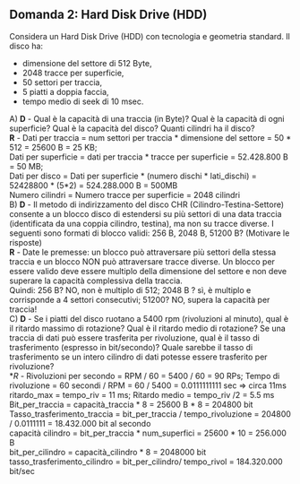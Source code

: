 ## Domanda 2: Hard Disk Drive (HDD)

Considera un Hard Disk Drive (HDD) con tecnologia e geometria standard. Il disco ha:
* dimensione del settore di 512 Byte,
* 2048 tracce per superficie,
* 50 settori per traccia,
* 5 piatti a doppia faccia,
* tempo medio di seek di 10 msec.

A) **D** - Qual è la capacità di una traccia (in Byte)? Qual è la capacità di ogni superficie? Qual è la capacità del disco? Quanti cilindri ha il disco?<br>
**R** - Dati per traccia = num settori per traccia * dimensione del settore = 50 * 512 = 25600 B = 25 KB;
<br> Dati per superficie = dati per traccia * tracce per superficie = 52.428.800 B = 50 MB; <br>
Dati per disco = Dati per superficie * (numero dischi * lati_dischi) = 52428800 * (5*2) = 524.288.000 B = 500MB<br>
Numero cilindri = Numero tracce per superficie = 2048 cilindri <br>
B) **D** - Il metodo di indirizzamento del disco CHR (Cilindro-Testina-Settore) consente a un blocco disco di estendersi su più settori di una data traccia (identificata da una coppia cilindro, testina), ma non su tracce diverse. I seguenti sono formati di blocco validi: 256 B, 2048 B, 51200 B? (Motivare le risposte)<br>
**R** - Date le premesse: un blocco può attraversare più settori della stessa traccia e un blocco NON può attraversare tracce diverse. Un blocco per essere valido deve essere multiplo della dimensione del settore e non deve superare la capacità complessiva della traccia.<br>
Quindi: 256 B? NO, non è multiplo di 512; 2048 B ? sì, è multiplo e corrisponde a 4 settori consecutivi; 51200? NO, supera la capacità per traccia!<br>
C) **D** - Se i piatti del disco ruotano a 5400 rpm (rivoluzioni al minuto), qual è il ritardo massimo di rotazione? Qual è il ritardo medio di rotazione?
Se una traccia di dati può essere trasferita per rivoluzione, qual è il tasso di trasferimento (espresso in bit/secondo)?
Quale sarebbe il tasso di trasferimento se un intero cilindro di dati potesse essere trasferito per rivoluzione?<br>
**R* - Rivoluzioni per secondo = RPM / 60 = 5400 / 60 = 90 RPs; Tempo di rivoluzione = 60 secondi / RPM = 60 / 5400 = 0.0111111111 sec => circa 11ms <br>
ritardo_max = tempo_riv = 11 ms; Ritardo medio = tempo_riv /2 = 5.5 ms
Bit_per_traccia = capacità_traccia * 8 = 25600 B * 8 = 204800 bit <br>
Tasso_trasferimento_traccia = bit_per_traccia / tempo_rivoluzione = 204800 / 0.0111111 = 18.432.000 bit al secondo<br>
capacità cilindro = bit_per_traccia * num_superfici = 25600 * 10 = 256.000 B<br>
bit_per_cilindro = capacità_cilindro * 8 = 2048000 bit<br>
tasso_trasferimento_cilindro = bit_per_cilindro/ tempo_rivol = 184.320.000 bit/sec<br>
<!--Non ci serve: throughput massimo = Dati per traccia * rivoluzioni per secondo = 25600 * 90 = 2.304.000;--> <br>